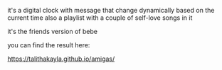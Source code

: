it's a digital clock with message that change dynamically based on the current time also a playlist with a couple of self-love songs in it

it's the friends version of bebe

you can find the result here:

https://talithakayla.github.io/amigas/
